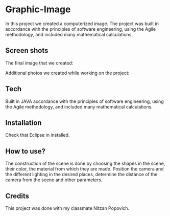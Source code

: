 # Graphic-Image

In this project we created a computerized image.
The project was built in accordance with the principles of software engineering, using the Agile methodology, and included many mathematical calculations.


## Screen shots
The final image that we created:


Additional photos we created while working on the project:


## Tech

Built in JAVA accordance with the principles of software engineering, using the Agile methodology, and included many mathematical calculations.

## Installation

Check that Eclipse in installed. 

## How to use?

The construction of the scene is done by choosing the shapes in the scene, their color, the material from which they are made.
Position the camera and the different lighting in the desired places, 
determine the distance of the camera from the scene and other parameters.

## Credits

This project was done with my classmate Nitzan Popovich. 




